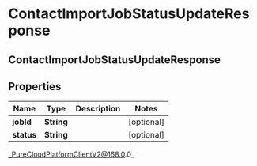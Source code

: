 # ContactImportJobStatusUpdateResponse

## ContactImportJobStatusUpdateResponse

## Properties

|Name | Type | Description | Notes|
|------------ | ------------- | ------------- | -------------|
| **jobId** | **String** |  | [optional] |
| **status** | **String** |  | [optional] |



_PureCloudPlatformClientV2@168.0.0_
